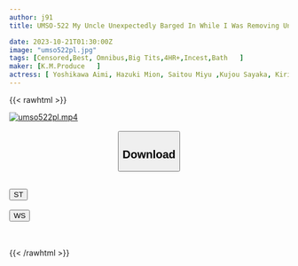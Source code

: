 ```yaml
---
author: j91
title: UMSO-522 My Uncle Unexpectedly Barged In While I Was Removing Unwanted Hair In The Bath! ! My Niece, Who Has Grown Up With A Naughty Body, Can't Control Her Erection And Plays A Sexual Prank On Me! ? Omnibus

date: 2023-10-21T01:30:00Z
image: "umso522pl.jpg"
tags: [Censored,Best, Omnibus,Big Tits,4HR+,Incest,Bath	  ]
maker: [K.M.Produce   ]
actress: [ Yoshikawa Aimi, Hazuki Mion, Saitou Miyu ,Kujou Sayaka, Kirishima Sakura, Yuzuki Marina, Masshiro Koko, Minazumi Hikari ,Shiiba Mikuru ]
---
```



{{< rawhtml >}}

<div class="video" data-videoid="46B36amqyYskGY">
    <a href="javascript:;">
        <img src="https://my.j91.asia/posts/umso522pl/umso522pl.jpg" width="WIDTH" height="HEIGHT" alt="umso522pl.mp4" loading="lazy">
    </a>
</div>

<script type="text/javascript" src="https://j91.asia/asset/on-demand-st.js"></script>

<br>
  <link rel="stylesheet" href="https://j91.asia/asset/bs5.css">
  
  <center>
  <button class="btn btn-primary" type="button" data-bs-toggle="collapse" data-bs-target=".multi-collapse" aria-expanded="false" aria-controls="multiCollapseExample1 multiCollapseExample2"><h2>Download</h2></button></center>
</p>
<div class="row">
  <div class="col">
    <div class="collapse multi-collapse" id="multiCollapseExample1">
      <div class="card card-body">
	      	      <br>
<div class="buttons">  
<a href="https://streamtape.to/v/46B36amqyYskGY"><button class="btn-hover color-3"><i class="fa fa-download"></i> ST</button></a></div>
    </div>
  </div>
</div>
  <div class="col">
    <div class="collapse multi-collapse" id="multiCollapseExample2">
      <div class="card card-body">
	      <br>
<div class="buttons">
    <a href="https://wolfstream.tv/whapghcuxxfp"><button class="btn-hover color-9"><i class="fa fa-download"></i> WS</button></a></div>
<br><br>
      </div>
    </div>
  </div>
</div>

{{< /rawhtml >}}